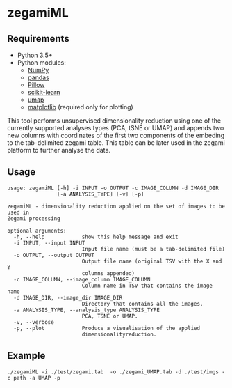 # zegamiML

## Requirements

* Python 3.5+
* Python modules:
  * [NumPy](https://www.numpy.org/)
  * [pandas](https://pandas.pydata.org/)
  * [Pillow](https://pillow.readthedocs.io/en/stable/)
  * [scikit-learn](https://scikit-learn.org/stable/)
  * [umap](https://github.com/lmcinnes/umap)
  * [matplotlib](https://matplotlib.org/) (required only for plotting)

This tool performs unsupervised dimensionality reduction using one of the currently supported analyses types (PCA, tSNE or UMAP) and appends two new columns with coordinates of the first two components of the embeding to the tab-delimited zegami table. This table can be later used in the zegami platform to further analyse the data.

## Usage 

```
usage: zegamiML [-h] -i INPUT -o OUTPUT -c IMAGE_COLUMN -d IMAGE_DIR
                [-a ANALYSIS_TYPE] [-v] [-p]

zegamiML - dimensionality reduction applied on the set of images to be used in
Zegami processing

optional arguments:
  -h, --help            show this help message and exit
  -i INPUT, --input INPUT
                        Input file name (must be a tab-delimited file)
  -o OUTPUT, --output OUTPUT
                        Output file name (original TSV with the X and Y
                        columns appended)
  -c IMAGE_COLUMN, --image_column IMAGE_COLUMN
                        Column name in TSV that contains the image name
  -d IMAGE_DIR, --image_dir IMAGE_DIR
                        Directory that contains all the images.
  -a ANALYSIS_TYPE, --analysis_type ANALYSIS_TYPE
                        PCA, TSNE or UMAP.
  -v, --verbose
  -p, --plot            Produce a visualisation of the applied
                        dimensionalityreduction.
```

## Example

```
./zegamiML -i ./test/zegami.tab  -o ./zegami_UMAP.tab -d ./test/imgs -c path -a UMAP -p
```

